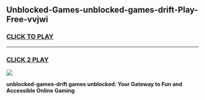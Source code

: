 
## Unblocked-Games-unblocked-games-drift-Play-Free-vvjwi
<h3>
<a href="https://premium76.site?title=unblocked-games-drift&ref=23A">CLICK TO PLAY</a></h3>
<hr>

<h3>
<a href="https://premium76.site?title=unblocked-games-drift&ref=23A">CLICK 2 PLAY</a>
  
</h3>

<a href="https://premium76.site?title=unblocked-games-drift&ref=23A"><img src="https://clearcache.store/games.png"></a>


**unblocked-games-drift games unblocked: Your Gateway to Fun and Accessible Online Gaming**
